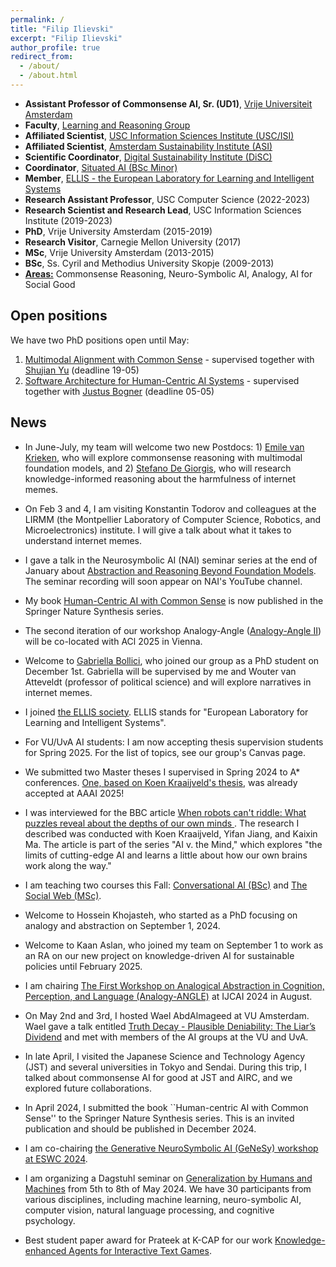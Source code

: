 ```yaml
---
permalink: /
title: "Filip Ilievski"
excerpt: "Filip Ilievski"
author_profile: true
redirect_from: 
  - /about/
  - /about.html
---
```


* **Assistant Professor of Commonsense AI, Sr. (UD1)**, [Vrije Universiteit Amsterdam](https://vu.nl/en/about-vu/more-about/artificial-intelligence-computer-science)
* **Faculty**, [Learning and Reasoning Group](https://lr.cs.vu.nl)
* **Affiliated Scientist**, [USC Information Sciences Institute (USC/ISI)](https://www.isi.edu)
* **Affiliated Scientist**, [Amsterdam Sustainability Institute (ASI)](https://vu.nl/en/about-vu/research-institutes/asi)
* **Scientific Coordinator**, [Digital Sustainability Institute (DiSC)](https://digitalsustainabilitycenter.nl)
* **Coordinator**, [Situated AI (BSc Minor)](https://vu.nl/en/education/minor/situated-ai)
* **Member**, [ELLIS - the European Laboratory for Learning and Intelligent Systems](https://ellis.eu)
* **Research Assistant Professor**, USC Computer Science (2022-2023)
* **Research Scientist and Research Lead**, USC Information Sciences Institute (2019-2023)
* **PhD**, Vrije University Amsterdam (2015-2019)
* **Research Visitor**, Carnegie Mellon University (2017)
* **MSc**, Vrije University Amsterdam (2013-2015)
* **BSc**, Ss. Cyril and Methodius University Skopje (2009-2013)
* [**Areas:**](https://ilievski.info/research) Commonsense Reasoning, Neuro-Symbolic AI, Analogy, AI for Social Good


## Open positions
We have two PhD positions open until May:

1. [Multimodal Alignment with Common Sense](https://workingat.vu.nl/vacancies/phd-position-multimodal-alignment-with-common-sense-amsterdam-1165407) - supervised together with [Shujian Yu](https://nl.linkedin.com/in/shujian-yu-7498b3104) (deadline 19-05)
2. [Software Architecture for Human-Centric AI Systems](https://workingat.vu.nl/vacancies/phd-position-software-architecture-for-human-centric-ai-systems-amsterdam-1078515) - supervised together with [Justus Bogner](https://xjreb.github.io/) (deadline 05-05)


## News
* In June-July, my team will welcome two new Postdocs: 1) [Emile van Krieken](https://emilevankrieken.com/), who will explore commonsense reasoning with multimodal foundation models, and 2) [Stefano De Giorgis](https://stendoipanni.github.io/), who will research knowledge-informed reasoning about the harmfulness of internet memes.
* On Feb 3 and 4, I am visiting Konstantin Todorov and colleagues at the LIRMM (the Montpellier Laboratory of Computer Science, Robotics, and Microelectronics) institute. I will give a talk about what it takes to understand internet memes.
* I gave a talk in the Neurosymbolic AI (NAI) seminar series at the end of January about [Abstraction and Reasoning Beyond Foundation Models](https://www.linkedin.com/posts/pascalhitzler_abstraction-and-reasoning-beyond-foundation-activity-7275974165189275648-6fPF/). The seminar recording will soon appear on NAI's YouTube channel.
* My book [Human-Centric AI with Common Sense](https://link.springer.com/book/10.1007/978-3-031-69974-0) is now published in the Springer Nature Synthesis series.
* The second iteration of our workshop Analogy-Angle ([Analogy-Angle II](https://analogy-angle.github.io)) will be co-located with ACl 2025 in Vienna.
* Welcome to [Gabriella Bollici](https://nl.linkedin.com/in/gabriella-bollici-bab32123b), who joined our group as a PhD student on December 1st. Gabriella will be supervised by me and Wouter van Atteveldt (professor of political science) and will explore narratives in internet memes.
* I joined [the ELLIS society](https://ellis.eu). ELLIS stands for "European Laboratory for Learning and Intelligent Systems".
* For VU/UvA AI students: I am now accepting thesis supervision students for Spring 2025. For the list of topics, see our group's Canvas page. 
* We submitted two Master theses I supervised in Spring 2024 to A* conferences. [One, based on Koen Kraaijveld's thesis,](https://columbus-vqa.github.io/) was already accepted at AAAI 2025!
* I was interviewed for the BBC article [When robots can't riddle: What puzzles reveal about the depths of our own minds
](https://www.bbc.com/future/article/20240912-what-riddles-teach-us-about-the-human-mind). The research I described was conducted with Koen Kraaijveld, Yifan Jiang, and Kaixin Ma. The article is part of the series "AI v. the Mind," which explores "the limits of cutting-edge AI and learns a little about how our own brains work along the way."
* I am teaching two courses this Fall: [Conversational AI (BSc)](https://studiegids.vu.nl/en/courses/2024-2025/XB_0119#/) and [The Social Web (MSc)](https://studiegids.vu.nl/EN/courses/2024-2025/X_405086#/).
* Welcome to Hossein Khojasteh, who started as a PhD focusing on analogy and abstraction on September 1, 2024.
* Welcome to Kaan Aslan, who joined my team on September 1 to work as an RA on our new project on knowledge-driven AI for sustainable policies until February 2025.
* I am chairing [The First Workshop on Analogical Abstraction in Cognition, Perception, and Language (Analogy-ANGLE)](https://analogy-angle.github.io/) at IJCAI 2024 in August.
* On May 2nd and 3rd, I hosted Wael AbdAlmageed at VU Amsterdam. Wael gave a talk entitled [Truth Decay - Plausible Deniability: The Liar’s Dividend](https://vu.nl/en/events/2024/talk-by-prof-wael-abdalmageed) and met with members of the AI groups at the VU and UvA.
* In late April, I visited the Japanese Science and Technology Agency (JST) and several universities in Tokyo and Sendai. During this trip, I talked about commonsense AI for good at JST and AIRC, and we explored future collaborations.
* In April 2024, I submitted the book ``Human-centric AI with Common Sense'' to the Springer Nature
Synthesis series. This is an invited publication and should be published in December 2024.

* I am co-chairing [the Generative NeuroSymbolic AI (GeNeSy) workshop at ESWC 2024](https://sites.google.com/view/genesy2024/home?authuser=0).
* I am organizing a Dagstuhl seminar on [Generalization by Humans and Machines](https://www.dagstuhl.de/seminars/seminar-calendar/seminar-details/24192) from 5th to 8th of May 2024. We have 30 participants from various disciplines, including machine learning, neuro-symbolic AI, computer vision, natural language processing, and cognitive psychology.
* Best student paper award for Prateek at K-CAP for our work [Knowledge-enhanced Agents for Interactive Text Games](https://dl.acm.org/doi/10.1145/3587259.3627561).


